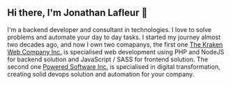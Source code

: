 ## Hi there, I'm Jonathan Lafleur 👋 

I'm a backend developer and consultant in technologies. I love to solve problems and automate your day to day tasks. I started my journey almost two decades ago, and now I own two comapanys, the first one [The Kraken Web Company Inc.](https://github.com/the-kraken-web-company) is specialised web development using PHP and NodeJS for backend solution and JavaScript / SASS for frontend solution. The second one [Powered Software Inc.](https://github.com/PoweredSoft) is specialised in digital transformation, creating solid devops solution and automation for your company. 

<!--
**jonathanlaf/jonathanlaf** is a ✨ _special_ ✨ repository because its `README.md` (this file) appears on your GitHub profile.

Here are some ideas to get you started:

- 🔭 I’m currently working on ...
- 🌱 I’m currently learning ...
- 👯 I’m looking to collaborate on ...
- 🤔 I’m looking for help with ...
- 💬 Ask me about ...
- 📫 How to reach me: ...
- 😄 Pronouns: ...
- ⚡ Fun fact: ...
-->
